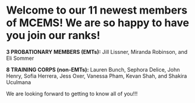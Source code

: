 Welcome to our 11 newest members of MCEMS! We are so happy to have you join our ranks!
======================================================================================

**3 PROBATIONARY MEMBERS (EMTs):** Jill Lissner, Miranda Robinson, and Eli Sommer

**8 TRAINING CORPS (non-EMTs):** Lauren Bunch, Sephora Delice, John Henry, Sofia Herrera, Jess Oxer, Vanessa Pham, Kevan Shah, and Shakira Uculmana

We are looking forward to getting to know all of you!!!
